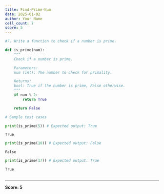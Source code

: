 ```yaml
---
title: Find-Prime-Num
date: 2025-01-02
author: Your Name
cell_count: 7
score: 5
---
```


```python
#7. Write a function to check if a number is prime.
```


```python
def is_prime(num):
    """
    Check if a number is prime.

    Parameters:
    num (int): The number to check for primality.

    Returns:
    bool: True if the number is prime, False otherwise.
    """
    if num % 2:
        return True

    return False
```


```python
# Sample test cases
```


```python
print(is_prime(5)) # Expected output: True
```

    True



```python
print(is_prime(10)) # Expected output: False
```

    False



```python
print(is_prime(17)) # Expected output: True
```

    True



```python

```


---
**Score: 5**
